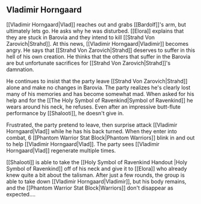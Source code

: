## Vladimir Horngaard
[[Vladimir Horngaard|Vlad]] reaches out and grabs [[Bardolf]]'s arm, but ultimately lets go. He asks why he was disturbed. [[Elora]] explains that they are stuck in Barovia and they intend to kill [[Strahd Von Zarovich|Strahd]]. At this news, [[Vladimir Horngaard|Vladimir]] becomes angry. He says that [[Strahd Von Zarovich|Strahd]] deserves to suffer in this hell of his own creation. He thinks that the others that suffer in the Barovia are but unfortunate sacrifices for [[Strahd Von Zarovich|Strahd]]'s damnation.

He continues to insist that the party leave [[Strahd Von Zarovich|Strahd]] alone and make no changes in Barovia. The party realizes he's clearly lost many of his memories and has become somewhat mad. When asked for his help and for the [[The Holy Symbol of Ravenkind|Symbol of Ravenkind]] he wears around his neck, he refuses. Even after an impressive butt-flute performance by [[Shalooti]], he doesn't give in.

Frustrated, the party pretend to leave, then surprise attack [[Vladimir Horngaard|Vlad]] while he has his back turned. When they enter into combat, 6 [[Phantom Warrior Stat Block|Phantom Warriors]] blink in and out to help [[Vladimir Horngaard|Vlad]]. The party sees [[Vladimir Horngaard|Vlad]] regenerate multiple times.

[[Shalooti]] is able to take the [[Holy Symbol of Ravenkind Handout |Holy Symbol of Ravenkind]] off of his neck and give it to [[Elora]] who already knew quite a bit about the talisman. After just a few rounds, the group is able to take down [[Vladimir Horngaard|Vladimir]], but his body remains, and the [[Phantom Warrior Stat Block|Warriors]] don't disappear as expected....